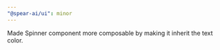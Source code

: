 ```yaml
---
"@spear-ai/ui": minor
---
```


Made Spinner component more composable by making it inherit the text color.
